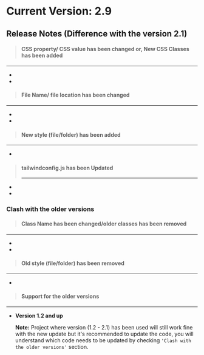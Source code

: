 

# Current Version: 2.9



##   Release Notes (Difference with the version 2.1)



> ####  CSS property/ CSS value  has been changed or, New CSS Classes has been added

***

- 
- 

> #### File Name/ file location has been changed

***

- 
-


> ####  New style (file/folder) has been added

***

- 


> ####  tailwindconfig.js has been Updated
>
> ***



- 
- 



### Clash with the older versions




> ####  Class Name has been changed/older classes has been removed

***

- 
- 



> ####  Old style (file/folder) has been removed

***

-


> ####  Support for the older versions

***

- **Version 1.2 and up**  

  
  
  **Note:** Project where version (1.2 - 2.1) has been used will still work fine with the new update but it's recommended to update the code, you will understand which code needs to be updated by checking `'Clash with the older versions'` section.
  
  

